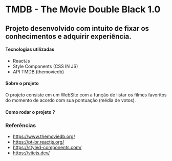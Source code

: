 # TMDB - The Movie Double Black 1.0

## Projeto desenvolvido com intuito de fixar os conhecimentos e adquirir experiência.

#### Tecnologias utilizadas
 - ReactJs
 - Style Components (CSS IN JS)
 - API TMDB (themoviedb)

#### Sobre o projeto
O projeto consiste em um WebSite com a função de listar os filmes favoritos do momento de acordo com sua pontuação (média de votos).

#### Como rodar o projeto ?


### Referências

- https://www.themoviedb.org/
- https://pt-br.reactjs.org/
- https://styled-components.com/
- https://vitejs.dev/
